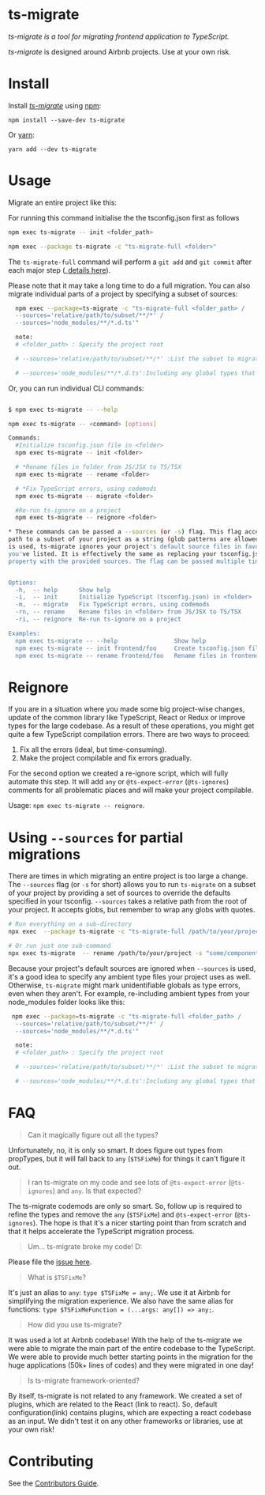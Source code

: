 # ts-migrate

*ts-migrate is a tool for migrating frontend application to TypeScript.*

*ts-migrate* is designed around Airbnb projects. Use at your own risk.


# Install

Install [*ts-migrate*](https://www.npmjs.com/package/ts-migrate) using [npm](https://www.npmjs.com):

`npm install --save-dev ts-migrate`

Or [yarn](https://yarnpkg.com):

`yarn add --dev ts-migrate`

# Usage

Migrate an entire project like this:
<!-- For running any npm script locally or remotely  we use npm exec command  -->
For running this command initialise the the tsconfig.json first as follows

```sh
npm exec ts-migrate -- init <folder_path>
```

```sh
npm exec --package ts-migrate -c "ts-migrate-full <folder>"
```

The `ts-migrate-full` command will perform a `git add` and `git commit` after each major step (_[details here]( https://github.com/airbnb/ts-migrate/blob/master/packages/ts-migrate/bin/ts-migrate-full.sh )).

Please note that it may take a long time to do a full migration.
You can also migrate individual parts of a project by specifying a subset of sources:

```sh
  npm exec --package=ts-migrate -c "ts-migrate-full <folder_path> /
  --sources='relative/path/to/subset/**/*' /
  --sources='node_modules/**/*.d.ts'"

  note:
  # <folder_path> : Specify the project root

  # --sources='relative/path/to/subset/**/*' :List the subset to migrate here

  # --sources='node_modules/**/*.d.ts':Including any global types that the migrator may need to know about.
```

Or, you can run individual CLI commands:
```sh

$ npm exec ts-migrate -- --help

npm exec ts-migrate -- <command> [options]

Commands:
  #Initialize tsconfig.json file in <folder>
  npm exec ts-migrate -- init <folder>

  # *Rename files in folder from JS/JSX to TS/TSX
  npm exec ts-migrate -- rename <folder>

  # *Fix TypeScript errors, using codemods
  npm exec ts-migrate -- migrate <folder>

  #Re-run ts-ignore on a project
  npm exec ts-migrate -- reignore <folder>

* These commands can be passed a --sources (or -s) flag. This flag accepts a relative
path to a subset of your project as a string (glob patterns are allowed). When this flag
is used, ts-migrate ignores your project's default source files in favor of the ones
you've listed. It is effectively the same as replacing your tsconfig.json's `include`
property with the provided sources. The flag can be passed multiple times.


Options:
  -h,  -- help      Show help
  -i,  -- init      Initialize TypeScript (tsconfig.json) in <folder>
  -m,  -- migrate   Fix TypeScript errors, using codemods
  -rn, -- rename    Rename files in <folder> from JS/JSX to TS/TSX
  -ri, -- reignore  Re-run ts-ignore on a project

Examples:
  npm exec ts-migrate -- --help                Show help
  npm exec ts-migrate -- init frontend/foo     Create tsconfig.json file at frontend/foo/tsconfig.json
  npm exec ts-migrate -- rename frontend/foo   Rename files in frontend/foo from JS/JSX to TS/TSX

```

# Reignore

If you are in a situation where you made some big project-wise changes, update of the common library like TypeScript, React or Redux or improve types for the large codebase. As a result of these operations, you might get quite a few TypeScript compilation errors. There are two ways to proceed:

 1) Fix all the errors (ideal, but time-consuming).
 2) Make the project compilable and fix errors gradually.

For the second option we created a re-ignore script, which will fully automate this step. It will add `any` or `@ts-expect-error` (`@ts-ignores`) comments for all problematic places and will make your project compilable.

Usage: `npm exec ts-migrate -- reignore`.

# Using `--sources` for partial migrations

There are times in which migrating an entire project is too large a change. The `--sources` flag (or `-s` for short) allows you to run `ts-migrate` on a subset of your project by providing a set of sources to override the defaults specified in your tsconfig. `--sources` takes a relative path from the root of your project. It accepts globs, but remember to wrap any globs with quotes.

```sh
# Run everything on a sub-directory
npx exec  --package ts-migrate -c "ts-migrate-full /path/to/your/project --sources 'some/components/**/*'"

# Or run just one sub-command
npx exec ts-migrate  -- rename /path/to/your/project -s "some/components/**/*"
```

Because your project's default sources are ignored when `--sources` is used, it's a good idea to specify any ambient type files your project uses as well. Otherwise, `ts-migrate` might mark unidentifiable globals as type errors, even when they aren't. For example, re-including ambient types from your node_modules folder looks like this:

```sh
 npm exec --package=ts-migrate -c "ts-migrate-full <folder_path> /
  --sources='relative/path/to/subset/**/*' /
  --sources='node_modules/**/*.d.ts'"

  note:
  # <folder_path> : Specify the project root

  # --sources='relative/path/to/subset/**/*' :List the subset to migrate here

  # --sources='node_modules/**/*.d.ts':Including any global types that the migrator may need to know about.
  ```

# FAQ

> Can it magically figure out all the types?

Unfortunately, no, it is only so smart. It does figure out types from propTypes, but it will fall back to `any` (`$TSFixMe`) for things it can't figure it out.


> I ran ts-migrate on my code and see lots of `@ts-expect-error` (`@ts-ignores`) and `any`. Is that expected?

The ts-migrate codemods are only so smart. So, follow up is required to refine the types and remove the `any` (`$TSFixMe`) and `@ts-expect-error` (`@ts-ignores`). The hope is that it's a nicer starting point than from scratch and that it helps accelerate the TypeScript migration process.


> Um... ts-migrate broke my code! D:

Please file the [issue here](https://github.com/airbnb/ts-migrate/issues/new).


> What is `$TSFixMe`?

It's just an alias to `any`: `type $TSFixMe = any;`. We use it at Airbnb for simplifying the migration experience.
We also have the same alias for functions: `type $TSFixMeFunction = (...args: any[]) => any;`.


> How did you use ts-migrate?

It was used a lot at Airbnb codebase! With the help of the ts-migrate we were able to migrate the main part of the entire codebase to the TypeScript. We were able to provide much better starting points in the migration for the huge applications (50k+ lines of codes) and they were migrated in one day!


> Is ts-migrate framework-oriented?

By itself, ts-migrate is not related to any framework. We created a set of plugins, which are related to the React (link to react). So, default configuration(link) contains plugins, which are expecting a react codebase as an input. We didn't test it on any other frameworks or libraries, use at your own risk!


# Contributing

See the [Contributors Guide](https://github.com/airbnb/ts-migrate/blob/master/CONTRIBUTING.md).
